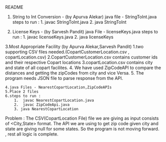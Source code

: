 README

1. String to Int Conversion - (by Apurva Alekar)
	java file - StringToInt.java
	steps to run : 
		1.	javac StringToInt.java
		2.	java StringToInt
	
2. License Keys - (by Sarvesh Pandit)
	java File - licenseKeys.java
	steps to run : 
		1.	javac licenseKeys.java
		2.	java licenseKeys
		
3.Most Appropriate Facility  (by Apurva Alekar,Sarvesh Pandit)
	1.two supporting CSV files needed.(CopartCustomerLocation.csv , copartLocation.csv)
	2.CopartCustomerLocation.csv contains customer ids and their respective Copart locations
	3.copartLocation.csv contains city and state of all copart facilites.
	4. We have used ZipCodeAPI to compare the distances and getting the zipCodes from city and vice Versa.
	5. The program needs JSON file to parse response from the API.
	
	4.java Files - NearestCopartLocation,ZipCodeAPIs
	5.Place 2 files 
	6.steps to run : 
		1.	javac NearestCopartLocation.java 	
		2.	javac ZipCodeApi.java
		3. java NearestCopartLocation
Problem : The CSV(CopartLocation File) file we are giving as input consists of <City,State> format. The API we are using to get zip code given city and state are giving null for some states.
So the program is not moving forward. , rest all logic is complete.
				
